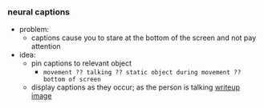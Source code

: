 ### neural captions
- problem:
    - captions cause you to stare at the bottom of the screen and not pay attention
- idea:
    - pin captions to relevant object
        - `movement ?? talking ?? static object during movement ?? bottom of screen`
    - display captions as they occur; as the person is talking
[writeup image]()
